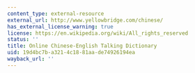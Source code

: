 ```yaml
---
content_type: external-resource
external_url: http://www.yellowbridge.com/chinese/
has_external_license_warning: true
license: https://en.wikipedia.org/wiki/All_rights_reserved
status: ''
title: Online Chinese-English Talking Dictionary
uid: 19d4bc7b-a321-4c18-81aa-de74926194ea
wayback_url: ''
---
```


